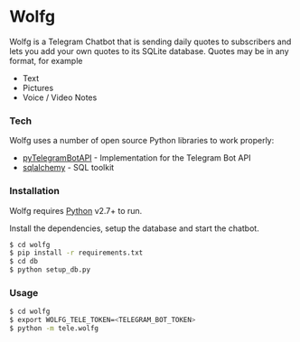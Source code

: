 # Wolfg

Wolfg is a Telegram Chatbot that is sending daily quotes to subscribers and lets you add your own quotes to its SQLite database. Quotes may be in any format, for example
- Text
- Pictures
- Voice / Video Notes


### Tech

Wolfg uses a number of open source Python libraries to work properly:

* [pyTelegramBotAPI] - Implementation for the Telegram Bot API
* [sqlalchemy] - SQL toolkit

### Installation

Wolfg requires [Python](https://www.python.org/) v2.7+ to run.

Install the dependencies, setup the database and start the chatbot.

```sh
$ cd wolfg
$ pip install -r requirements.txt
$ cd db
$ python setup_db.py
```

### Usage

```sh
$ cd wolfg
$ export WOLFG_TELE_TOKEN=<TELEGRAM_BOT_TOKEN>
$ python -m tele.wolfg
```

   [pyTelegramBotAPI]: <https://github.com/eternnoir/pyTelegramBotAPI>
   [sqlalchemy]: <https://www.sqlalchemy.org>
   
